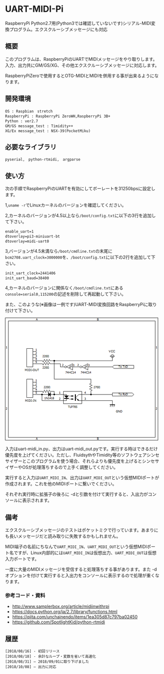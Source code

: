 # UART-MIDI-Pi
RaspberryPi Python2.7用(Python3では確認していないです)シリアル-MIDI変換プログラム。エクスクルーシブメッセージにも対応

## 概要
このプログラムは、RaspberryPiのUARTでMIDIメッセージをやり取りします。入力、出力共にGM/GS/XG、その他エクスクルーシブメッセージに対応します。

RaspberryPiZeroで使用するとOTG-MIDIとMIDIを併用する事が出来るようになります。

## 開発環境
    OS : Raspbian　stretch
    RaspberryPi : RaspberryPi ZeroWH,RaspberryPi 3B+
    Python : ver2.7
    GM/GS message_test : Timidity++
    XG/Ex message_test : NSX-39(PocketMiku)

## 必要なライブラリ
    pyserial,　python-rtmidi,　argparse

## 使い方
次の手順でRaspberryPiのUARTを有効にしてボーレートを31250bpsに設定します。

1,`uname -r`でLinuxカーネルのバージョンを確認してください。

2,カーネルのバージョンが4.5以上なら`/boot/config.txt`に以下の3行を追加して下さい。

    enable_uart=1
    dtoverlay=pi3-miniuart-bt
    dtoverlay=midi-uart0
3,バージョンが4.5未満なら`/boot/cmdline.txt`の末尾に`bcm2708.uart_clock=3000000`を、`/boot/config.txt`に以下の2行を追加して下さい。

    init_uart_clock=2441406
    init_uart_baud=38400
    
4,カーネルのバージョンに関係なく`/boot/cmdline.txt`にある`console=serial0,115200`の記述を削除して再起動して下さい。

また、このような(※画像は一例です)UART-MIDI変換回路をRaspberryPiに取り付けて下さい。

![SS](https://github.com/YoutechA320U/UART-MIDI-Pi/blob/master/UART-MIDI.png "UART-MIDI_example")

入力はuart-midi_in.py、出力はuart-midi_out.pyです。実行する時はできるだけ優先度を上げてください。ただし、FluidsythやTimidity等のソフトウェアシンセサイザーとこのプログラムを使う場合、それらよりも優先度を上げるとシンセサイザーやOSが処理落ちするので上手く調整してください。

実行すると入力は`UART_MIDI_IN`、出力は`UART_MIDI_OUT`という仮想MIDIポートが作成されます。これを他のMIDIポートに繋いでください。

それぞれ実行時に拡張子の後ろに -dと引数を付けて実行すると、入出力がコンソールに表示されます。

## 備考
エクスクルーシブメッセージのテストはポケットミクで行っています。あまりにも長いメッセージだと読み取りに失敗するかもしれません。

MIDI端子の名前にちなんで`UART_MIDI_IN`、`UART_MIDI_OUT`という仮想MIDIポート名ですが、Linux内部的には`UART_MIDI_IN`は仮想出力、`UART_MIDI_OUT`は仮想入力ポートです。

一度に大量のMIDIメッセージを受信すると処理落ちする事があります。また -d オプションを付けて実行すると入出力をコンソールに表示するので処理が重くなります。

### 参考コード・資料
 * <http://www.samplerbox.org/article/midiinwithrpi>  
 * <https://docs.python.org/ja/2.7/library/functions.html>
 * <https://qiita.com/unchainendo/items/1ea305d87c797ba02450>  
 * <https://github.com/SpotlightKid/python-rtmidi>  

## 履歴
    [2018/08/16] - 初回リリース
    [2018/08/18] - 余計なループ・変数を省いて高速化
    [2018/08/31] – 2018/09/01に取り下げました
    [2018/10/08] – 出力に対応
